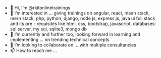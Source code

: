 - 👋 Hi, I’m @rkitonlinetrainings
- 👀 I’m interested in ... giving trainings on angular, react, mean stack, mern stack, php, python, django, node js, express js, java ui full stack and its pre - requisites like html, css, bootstrap, javascript, databases: sql server, my sql, sqlite3, mongo db  
- 🌱 I’m currently and further too, looking forward in learning and implementing ... on trending technical concepts
- 💞️ I’m looking to collaborate on ... with multiple consultancies
- 📫 How to reach me ... 

<!---
rkitonlinetrainings/rkitonlinetrainings is a ✨ special ✨ repository because its `README.md` (this file) appears on your GitHub profile.
You can click the Preview link to take a look at your changes.
--->
